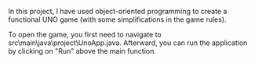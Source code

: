 In this project, I have used object-oriented programming to create a functional UNO game (with some simplifications in the game rules).

To open the game, you first need to navigate to src\main\java\project\UnoApp.java. Afterward, you can run the application by clicking on "Run" above the main function.
